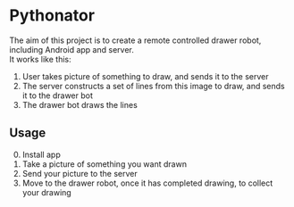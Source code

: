 # Pythonator
The aim of this project is to create a remote controlled drawer robot, including Android app and server.  
It works like this:
1. User takes picture of something to draw, and sends it to the server
2. The server constructs a set of lines from this image to draw, and sends it to the drawer bot
3. The drawer bot draws the lines

## Usage
0. Install app
1. Take a picture of something you want drawn
2. Send your picture to the server
3. Move to the drawer robot, once it has completed drawing, to collect your drawing